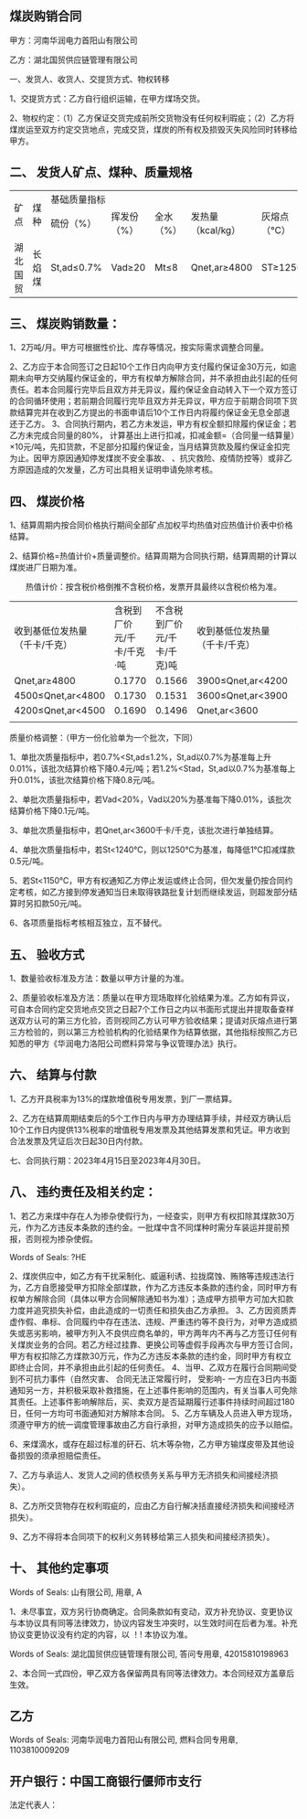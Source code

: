 

## 煤炭购销合同

甲方：河南华润电力首阳山有限公司

乙方：湖北国贸供应链管理有限公司

一、发货人、收货人、交提货方式、物权转移

1、交提货方式：乙方自行组织运输，在甲方煤场交货。

2、物权约定：（1）乙方保证交货完成前所交货物没有任何权利瑕疵；（2）乙方将煤炭运至双方约定交货地点，完成交货，煤炭的所有权及损毁灭失风险同时转移给甲方。

## 二、 发货人矿点、煤种、质量规格


<html><body><table><tr><td rowspan="2">矿点</td><td rowspan="2">煤种</td><td colspan="6">基础质量指标</td></tr><tr><td>硫份（%）</td><td>挥发份（%）</td><td>全水（%）</td><td>发热量 （kcal/kg）</td><td>灰熔点 （℃）</td><td></td></tr><tr><td>湖北国贸</td><td>长焰煤 </td><td>St,ad≤0.7%</td><td>Vad≥20</td><td>Mt≤8 </td><td>Qnet,ar≥4800</td><td>ST≥1250</td><td></td></tr></tbody></table></body></html>

## 三、 煤炭购销数量：

1、2万吨/月。甲方可根据性价比、库存等情况，按实际需求调整合同量。

2、乙方应于本合同签订之日起10个工作日内向甲方支付履约保证金30万元，如逾期未向甲方交纳履约保证金的，甲方有权单方解除合同，并不承担由此引起的任何责任。若本合同履行完毕后且双方并无异议，履约保证金自动转入下一个双方签订的合同循环使用；若前期合同履行完毕且双方并无异议，甲方应于前期合同项下货款结算完并在收到乙方提出的书面申请后10个工作日内将履约保证金无息全部退还于乙方。 3、合同执行期内，若乙方未发运，甲方有权全额扣除履约保证金；若乙方未完成合同量的80%， 计算基出上进行扣减，扣减金额=（合同量一结算量）×10元/吨，先扣货款，不足部分扣履约保证金，当月结算货款及履约保证金扣完为止。因甲方原因通知停发煤炭不安全事故、 、抗灾救险、疫情防控等）或非乙方原因造成的欠发量，乙方可出具相关证明申请免除考核。

## 四、 煤炭价格

1、结算周期内按合同价格执行期间全部矿点加权平均热值对应热值计价表中价格结算。

2、结算价格=热值计价+质量调整价。结算周期为合同执行期，结算周期的计算以煤炭进厂日期为准。

<div style="text-align: center;">热值计价：按含税价格倒推不含税价格，发票开具最终以含税价格为准。</div>



<html><body><table><tr><td>收到基低位发热量 （千卡/千克）</td><td>含税到厂价 元/千卡/千克·吨</td><td>不含税到厂价 元/千卡/千克)吨</td><td>收到基低位发热量 （千卡/千克）</td><td>含税到厂价 元/千卡/千克)·吨</td><td>不含税到厂价 元/千卡/千克)·吨</td></tr><tr><td>Qnet,ar≥4800</td><td>0.1770</td><td>0.1566</td><td>3900≤Qnet,ar<4200</td><td>0.1650</td><td>0.1460</td></tr><tr><td>4500≤Qnet,ar<4800</td><td>0.1730</td><td>0.1531</td><td>3600≤Qnet,ar<3900</td><td>0.1610</td><td>0.1425</td></tr><tr><td>4200≤Qnet,ar<4500</td><td>0.1690</td><td>0.1496</td><td>Qnet,ar<3600</td><td>0.0805</td><td>0.0712</td></tr><tr><td></td><td></td><td></td><td></td><td></td><td></td></tr></table></body></html>

质量价格调整：（甲方一份化验单为一个批次，下同）

1、单批次质量指标中，若0.7%<St,ad≤1.2%，St,ad以0.7%为基准每上升0.01%，该批次结算价格下降0.4元/吨；若1.2%<Stad，St,ad以0.7%为基准每上升0.01%，该批次结算价格下降0.8元/吨。

2、单批次质量指标中，若Vad<20%，Vad以20%为基准每下降0.01%，该批次结算价格下降0.1元/吨。

3、单批次质量指标中，若Qnet,ar<3600千卡/千克，该批次进行单独结算。

4、单批次质量指标中，若St<1240℃，则以1250℃为基准，每降低1℃扣减煤款0.5元/吨。

5、若St<1150℃，甲方有权通知乙方停止发运或终止合同，但欠发量仍按合同约定考核，如乙方接到停发通知当日未取得铁路批复计划而继续发运，则超发部分结算时另扣款50元/吨。

6、各项质量指标考核相互独立，互不替代。

## 五、 验收方式

1、数量验收标准及方法：数量以甲方计量的为准。

2、质量验收标准及方法：质量以在甲方现场取样化验结果为准。乙方如有异议，可自本合同约定交货地点交货之日起7个工作日之内以书面形式提出并提取备查样送双方认可的第三方化验，否则视同乙方认可甲方验收结果；提请对灰熔点进行第三方检验的，则以第三方检验机构的化验结果作为结算依据，其他指标按照乙方已知悉的甲方《华润电力洛阳公司燃料异常与争议管理办法》执行。

## 六、 结算与付款

1、乙方开具税率为13%的煤款增值税专用发票，到厂一票结算。

2、乙方在结算周期结束后的5个工作日内与甲方办理结算手续，并经双方确认后10个工作日内提供13%税率的增值税专用发票及其他结算发票和凭证。甲方收到合法发票及凭证后次日起30日内付款。

七、合同执行期：2023年4月15日至2023年4月30日。

## 八、 违约责任及相关约定：

1、若乙方来煤中存在人为掺杂使假行为，一经查实，则甲方有权扣除其煤款30万元，作为乙方违反本条款的违约金。一批煤中含不同煤种时需分车装运并提前预报，否则视为掺杂使假。

Words of Seals:
?HE

2、煤炭供应中，如乙方有干扰采制化、威逼利诱、拉拢腐蚀、贿赂等违规违法行为，乙方自愿接受甲方扣除全部煤款，作为乙方违反本条款的违约金，同时甲方有权单方解除合同（具体以甲方合同解除通知书为准）；造成甲方损甲方可加大扣款力度并追究损失补偿，由此造成的一切责任和损失由乙方承担。 3、乙方因资质弄虚作假、串标、合同履约中存在违法、违规、严重违约等不良行为，对甲方造成损失或恶劣影响，被甲方列入不良供应商名单的，甲方两年内不再与乙方签订任何有关煤炭业务的合同。若乙方经过挂靠、更换公司等虚假手段再次与甲方签订合同，甲方有权扣除乙方煤款30万元，作为乙方违反本条款的违约金，同时甲方有权立即终止合同，并不承担由此引起的任何责任。 4、当甲、乙双方在履行合同期间受到不可抗力事件（自然灾害、 合同无法正常履行时， 受影响- 一方应在3日内书面通知另一方，并积极采取补救措施，在上述事件影响的范围内，有关当事人可免除其责任。上述事件影响解除后，买、卖双方是否延期履行述事件持续时间超过180日，任何一方均可书面通知对方解除本合同。 5、乙方车辆及人员进入甲方现场，须遵守甲方的统一调度管理事故由乙方自行承担，对甲方造成损失的应予以赔偿。

6、来煤滴水，或存在超过标准的矸石、坑木等杂物，乙方甲方输煤皮带及其他设备损毁的须承担赔偿责任。

7、乙方与承运人、发货人之间的债权债务关系与甲方无济损失和间接经济损失）。

8、乙方所交货物存在权利瑕疵的，应由乙方自行解决括直接经济损失和间接经济损失）。

9、乙方不得将本合同项下的权利义务转移给第三人损失和间接经济损失）。

## 十、 其他约定事项

Words of Seals:
山有限公司, 用章, A

1、未尽事宜，双方另行协商确定。合同条款如有变动，双方补充协议、变更协议与本协议具有同等法律效力，协议内容发生冲突时，以生效时间在后者为准。补充协议变更协议没有约定的内容，以 ！! 本协议为准。

Words of Seals:
湖北国贸供应链管理有限公司, 答问专用章, 42015810198963

2、本合同一式四份，甲乙双方各保留两具有同等法律效力。本合同经双方盖章后生效。

## 乙方

Words of Seals:
河南华润电力首阳山有限公司, 燃料合同专用章, 1103810009209

## 开户银行：中国工商银行偃师市支行

法定代表人：